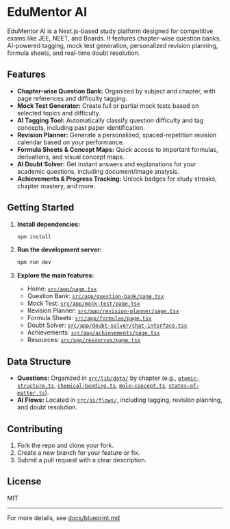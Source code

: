 # EduMentor AI

EduMentor AI is a Next.js-based study platform designed for competitive exams like JEE, NEET, and Boards. It features chapter-wise question banks, AI-powered tagging, mock test generation, personalized revision planning, formula sheets, and real-time doubt resolution.

## Features

- **Chapter-wise Question Bank:** Organized by subject and chapter, with page references and difficulty tagging.
- **Mock Test Generator:** Create full or partial mock tests based on selected topics and difficulty.
- **AI Tagging Tool:** Automatically classify question difficulty and tag concepts, including past paper identification.
- **Revision Planner:** Generate a personalized, spaced-repetition revision calendar based on your performance.
- **Formula Sheets & Concept Maps:** Quick access to important formulas, derivations, and visual concept maps.
- **AI Doubt Solver:** Get instant answers and explanations for your academic questions, including document/image analysis.
- **Achievements & Progress Tracking:** Unlock badges for study streaks, chapter mastery, and more.

## Getting Started

1. **Install dependencies:**
   ```sh
   npm install
   ```

2. **Run the development server:**
   ```sh
   npm run dev
   ```

3. **Explore the main features:**
   - Home: [`src/app/page.tsx`](src/app/page.tsx)
   - Question Bank: [`src/app/question-bank/page.tsx`](src/app/question-bank/page.tsx)
   - Mock Test: [`src/app/mock-test/page.tsx`](src/app/mock-test/page.tsx)
   - Revision Planner: [`src/app/revision-planner/page.tsx`](src/app/revision-planner/page.tsx)
   - Formula Sheets: [`src/app/formulas/page.tsx`](src/app/formulas/page.tsx)
   - Doubt Solver: [`src/app/doubt-solver/chat-interface.tsx`](src/app/doubt-solver/chat-interface.tsx)
   - Achievements: [`src/app/achievements/page.tsx`](src/app/achievements/page.tsx)
   - Resources: [`src/app/resources/page.tsx`](src/app/resources/page.tsx)

## Data Structure

- **Questions:** Organized in [`src/lib/data/`](src/lib/data/) by chapter (e.g., [`atomic-structure.ts`](src/lib/data/atomic-structure.ts), [`chemical-bonding.ts`](src/lib/data/chemical-bonding.ts), [`mole-concept.ts`](src/lib/data/mole-concept.ts), [`states-of-matter.ts`](src/lib/data/states-of-matter.ts)).
- **AI Flows:** Located in [`src/ai/flows/`](src/ai/flows/), including tagging, revision planning, and doubt resolution.

## Contributing

1. Fork the repo and clone your fork.
2. Create a new branch for your feature or fix.
3. Submit a pull request with a clear description.

## License

MIT

---
For more details, see [docs/blueprint.md](docs/blueprint.md)